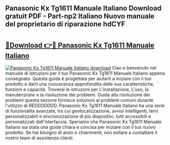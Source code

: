 ## Panasonic Kx Tg1611 Manuale Italiano Download gratuit PDF - Part-np2 Italiano Nuovo manuale del proprietario di riparazione hdCYF

# <h2><a href="http://dff7rm.blite.top/?on=Panasonic+Kx+Tg1611+Manuale+Italiano">🔗Download 👉🔴 Panasonic Kx Tg1611 Manuale Italiano</a></h2>

[![Panasonic Kx Tg1611 Manuale Italiano download](https://i.imgur.com/lujVjoI.png)](http://dff7rm.blite.top/?on=Panasonic+Kx+Tg1611+Manuale+Italiano)
Ciao e benvenuto nel manuale di Istruzioni per il tuo Panasonic Kx Tg1611 Manuale Italiano appena consegnato. Questa guida è progettata per aiutarti a iniziare con il tuo prodotto e darti una conoscenza approfondita delle sue caratteristiche, funzioni e capacità. Troverai le istruzioni per L'installazione, L'uso, la manutenzione e la risoluzione dei problemi. Guida alla risoluzione dei problemi questa sezione fornisce soluzioni ai problemi comuni durante l'utilizzo di REDDDDDDD. Panasonic Kx Tg1611 Manuale Italiano ha una serie di funzionalità avanzate, tra cui geolocalizzazione, avvisi intelligenti, temi personalizzabili e sincronizzazione di più dispositivi, tutti accessibili e personalizzati dall'interfaccia. Speriamo che Panasonic Kx Tg1611 Manuale Italiano sia stata una guida chiara e concisa per iniziare con il tuo nuovo prodotto. Se hai bisogno di aiuto o chiarimenti, non esitare a contattare il nostro team di assistenza clienti.
